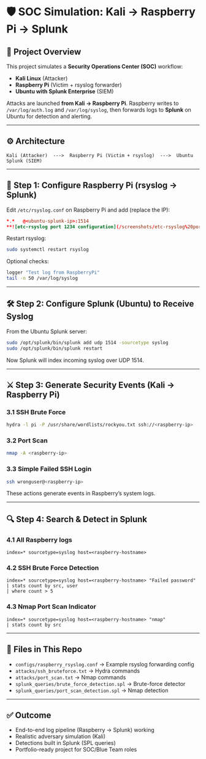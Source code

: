 
# 🛡️ SOC Simulation: Kali → Raspberry Pi → Splunk

## 📌 Project Overview
This project simulates a **Security Operations Center (SOC)** workflow:
- **Kali Linux** (Attacker)
- **Raspberry Pi** (Victim + rsyslog forwarder)
- **Ubuntu with Splunk Enterprise** (SIEM)

Attacks are launched **from Kali → Raspberry Pi**. Raspberry writes to `/var/log/auth.log` and `/var/log/syslog`, then forwards logs to **Splunk** on Ubuntu for detection and alerting.

---

## ⚙️ Architecture
```
Kali (Attacker)  --->  Raspberry Pi (Victim + rsyslog)  --->  Ubuntu Splunk (SIEM)
```

---

## 🚀 Step 1: Configure Raspberry Pi (rsyslog → Splunk)
Edit `/etc/rsyslog.conf` on Raspberry Pi and add (replace the IP):
```conf
*.*   @<ubuntu-splunk-ip>:1514
**![etc-rsyslog port 1234 configuration](/screenshots/etc-rsyslog%20port%201234%20configuration.png)**
```
Restart rsyslog:
```bash
sudo systemctl restart rsyslog
```
Optional checks:
```bash
logger "Test log from RaspberryPi"
tail -n 50 /var/log/syslog
```

---

## 🛠 Step 2: Configure Splunk (Ubuntu) to Receive Syslog
From the Ubuntu Splunk server:
```bash
sudo /opt/splunk/bin/splunk add udp 1514 -sourcetype syslog
sudo /opt/splunk/bin/splunk restart
```
Now Splunk will index incoming syslog over UDP 1514.

---

## ⚔️ Step 3: Generate Security Events (Kali → Raspberry Pi)

### 3.1 SSH Brute Force
```bash
hydra -l pi -P /usr/share/wordlists/rockyou.txt ssh://<raspberry-ip>
```

### 3.2 Port Scan
```bash
nmap -A <raspberry-ip>
```

### 3.3 Simple Failed SSH Login
```bash
ssh wronguser@<raspberry-ip>
```

These actions generate events in Raspberry’s system logs.

---

## 🔍 Step 4: Search & Detect in Splunk

### 4.1 All Raspberry logs
```spl
index=* sourcetype=syslog host=<raspberry-hostname>
```

### 4.2 SSH Brute Force Detection
```spl
index=* sourcetype=syslog host=<raspberry-hostname> "Failed password"
| stats count by src, user
| where count > 5
```

### 4.3 Nmap Port Scan Indicator
```spl
index=* sourcetype=syslog host=<raspberry-hostname> "nmap"
| stats count by src
```

---

## 🧰 Files in This Repo
- `configs/raspberry_rsyslog.conf` → Example rsyslog forwarding config
- `attacks/ssh_bruteforce.txt` → Hydra commands
- `attacks/port_scan.txt` → Nmap commands
- `splunk_queries/brute_force_detection.spl` → Brute-force detector
- `splunk_queries/port_scan_detection.spl` → Nmap detection

---

## ✅ Outcome
- End-to-end log pipeline (Raspberry → Splunk) working
- Realistic adversary simulation (Kali)
- Detections built in Splunk (SPL queries)
- Portfolio-ready project for SOC/Blue Team roles
